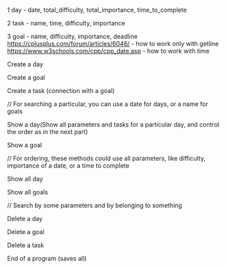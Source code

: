 1 day - date, total_difficulty, total_importance, time_to_complete 

2 task - name, time, difficulty, importance

3 goal - name, difficulty, importance, deadline
https://cplusplus.com/forum/articles/6046/ - how to work only with getline
https://www.w3schools.com/cpp/cpp_date.asp - how to work with time

Create a day

Create a goal

Create a task (connection with a goal)

// For searching a particular, you can use a date for days, or a name for goals

Show a day(Show all parameters and tasks for a particular day, and control the order as in the next part)

Show a goal

// For ordering, these methods could use all parameters, like difficulty, importance of a date, or a time to complete

Show all day

Show all goals

// Search by some parameters and by belonging to something

Delete a day

Delete a goal 

Delete a task

End of a program (saves all)

